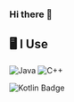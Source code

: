 ### Hi there 👋


<!--START_SECTION-->
<!--END_SECTION:waka-->
## 🖥️ **I Use**

![Java](https://img.shields.io/badge/java-white.svg?style=for-the-badge&logo=openjdk&logoColor=%FF0000FF&link=https%3A%2F%2Fopenjdk.org%2F)
![C++](https://img.shields.io/badge/c++-%2300599C.svg?style=for-the-badge&logo=c%2B%2B&logoColor=white)

<img alt="Kotlin Badge" src="https://img.shields.io/badge/kotlin-black?style=for-the-badge&logo=kotlin&logoColor=%257F52FF&link=https%3A%2F%2Fkotlinlang.org%2F">
